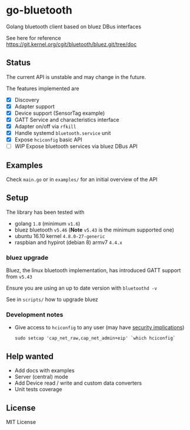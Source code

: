 # go-bluetooth

Golang bluetooth client based on bluez DBus interfaces

See here for reference https://git.kernel.org/cgit/bluetooth/bluez.git/tree/doc

## Status

The current API is unstable and may change in the future.

The features implemented are

- [x] Discovery
- [x] Adapter support
- [x] Device support (SensorTag example)
- [x] GATT Service and characteristics interface
- [x] Adapter on/off via `rfkill`
- [x] Handle systemd `bluetooth.service` unit
- [x] Expose `hciconfig` basic API
- [ ] _WIP_ Expose bluetooth services via bluez DBus API

## Examples

Check `main.go` or in `examples/` for an initial overview of the API

## Setup

The library has been tested with

- golang `1.8` (minimum `v1.6`)
- bluez bluetooth `v5.46` (**Note** `v5.43` is the minimum supported one)
- ubuntu 16.10 kernel `4.8.0-27-generic`
- raspbian and hypirot (debian 8) armv7 `4.4.x`  

### bluez upgrade

Bluez, the linux bluetooth implementation, has introduced GATT support from `v5.43`

Ensure you are using an up to date version with `bluetoothd -v`

See in `scripts/` how to upgrade bluez

### Development notes

-   Give access to `hciconfig` to any user (may have [security implications](https://www.insecure.ws/linux/getcap_setcap.html))

    ```
    sudo setcap 'cap_net_raw,cap_net_admin+eip' `which hciconfig`
    ```

## Help wanted

-   Add docs with examples
-   Server (central) mode
-   Add Device read / write and custom data converters
-   Unit tests coverage

## License

MIT License
